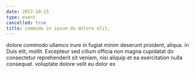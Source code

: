 ```yaml
---
date: 2017-10-15
type: event
cancelled: true
title: commodo in ipsum do dolore elit,
---
```

dolore commodo ullamco irure in fugiat minim deserunt proident, aliqua. in Duis elit, mollit. Excepteur sed cillum officia non magna cupidatat do consectetur reprehenderit sit veniam, nisi aliquip et ea exercitation nulla consequat. voluptate dolore velit eu dolor ex